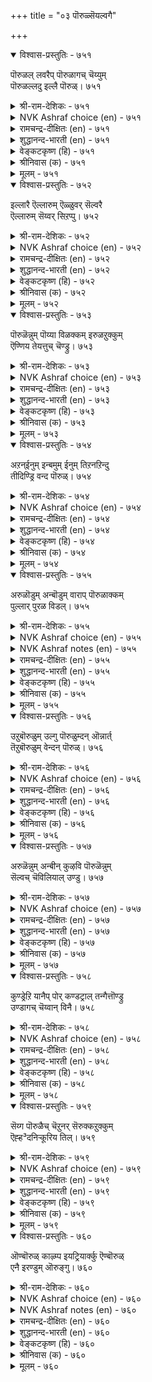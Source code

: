 +++
title = "०३ पॊरुळ्सॆयल्वगै"

+++


<details open><summary>विश्वास-प्रस्तुतिः - ७५१</summary>

पॊरुळल् लवरैप् पॊरुळागच् चॆय्युम्  
पॊरुळल्लदु इल्लै पॊरुळ्।       ७५१
</details>

<details><summary>श्री-राम-देशिकः - ७५१</summary>

अधिकारः ७६. अर्थर्जनोपायः  
अनर्हानप्यर्हतमान् कर्तुं येन धनेने तु ।  
शक्यते तादृहाद्चित्तात्, अन्यत् किं सार्थकं भवेत् ॥ ७५१॥
</details>

<details><summary>NVK Ashraf choice (en) - ७५१</summary>

०७५१
There is nothing like wealth
To make the worthless worthy.
(P.S. Sundaram)
</details>

<details><summary>रामचन्द्र-दीक्षितः (en) - ७५१</summary>

751\. poruḷ allavaraip poruḷākac ceyyum  
poruḷ allatu, illai poruḷ.

751\. There is nothing else than riches that make insignificant men prominent.  
</details>

<details><summary>शुद्धानन्द-भारती (en) - ७५१</summary>

1\. பொருளல் லவரைப் பொருளாகச் செய்யும்  
பொருளல்லது இல்லை பொருள்.  
Naught exists that can, save wealth  
Make the worthless as men of worth.        751  
</details>

<details><summary>वेङ्कटकृष्ण (हि) - ७५१</summary>

751
धन जो देता है बना, नगण्य को भी गण्य ।  
उसे छोड़ कर मनुज को, गण्य वस्तु नहिं अन्य ॥
</details>

<details><summary>श्रीनिवास (क) - ७५१</summary>

751. हुरुळिल्लदवरन्नु गणनीयरन्नगि माडुवुदु सिरि; अदक्किन्त मुख्यवाद वस्तु लोकदल्लि बेरॆ इल्ल.

</details>

<details><summary>मूलम् - ७५१</summary>

पॊरुळल् लवरैप् पॊरुळागच् चॆय्युम्  
पॊरुळल्लदु इल्लै पॊरुळ्।       ७५१
</details>

<details open><summary>विश्वास-प्रस्तुतिः - ७५२</summary>

इल्लारै ऎल्लारुम् ऎळ्ळुवर् सॆल्वरै  
ऎल्लारुम् सॆय्वर् सिऱप्पु।       ७५२
</details>

<details><summary>श्री-राम-देशिकः - ७५२</summary>

गुणिनं चाप्यर्थहीनं दूषयन्ति नरा भुवि ।  
निर्गुणं चाप्यर्थवन्तं मानयन्ति जनाः सदा ॥ ७५२॥
</details>

<details><summary>NVK Ashraf choice (en) - ७५२</summary>

०७५२
Everyone despises the poor
While the rich are exalted by all.
(P.S. Sundaram), (Satguru Subramuniyaswami)
</details>

<details><summary>रामचन्द्र-दीक्षितः (en) - ७५२</summary>

752\. illārai ellārum eḷḷuvar; celvarai  
ellārum ceyvar, ciṟappu.

752\. All will despise the poor; all will accord honour to the wealthy.  
</details>

<details><summary>शुद्धानन्द-भारती (en) - ७५२</summary>

2\. இல்லாரை எல்லோரும் எள்ளுவர் செல்வரை  
எல்லாரும் செய்வர் சிறப்பு.  
The have-nothing poor all despise  
The men of wealth all raise and praise.        752  
</details>

<details><summary>वेङ्कटकृष्ण (हि) - ७५२</summary>

752
निर्धन लोगो का सभी, करते हैं अपमान ।  
धनवनों का तो सभी, करते हैं सम्मन ॥
</details>

<details><summary>श्रीनिवास (क) - ७५२</summary>

752. बडवरन्नु (अवरल्लि ऒळ्ळॆय गुणगळिद्दरू) ऎल्लरू कीळागि नोडुवरु; सिरिवन्तरन्नु (अवरल्लि अवगुणगळिद्दरू)
ऎल्लरू स्तुतिसुवरु.

</details>

<details><summary>मूलम् - ७५२</summary>

इल्लारै ऎल्लारुम् ऎळ्ळुवर् सॆल्वरै  
ऎल्लारुम् सॆय्वर् सिऱप्पु।       ७५२
</details>

<details open><summary>विश्वास-प्रस्तुतिः - ७५३</summary>

पॊरुळॆन्नुम् पॊय्या विळक्कम् इरुळऱुक्कुम्  
ऎण्णिय तेयत्तुच् चॆण्ड्रु।       ७५३
</details>

<details><summary>श्री-राम-देशिकः - ७५३</summary>

अशाम्यो धनदीपोऽयं गत्वा सर्वत्र सर्वदा ।  
स्वाश्रितानां विरोधाख्यमन्धकारं विनाशयेत् ॥ ७५३॥
</details>

<details><summary>NVK Ashraf choice (en) - ७५३</summary>

०७५३
The unfailing light called wealth can dispel darkness
Even in far reaching lands.
(N.V.K. Ashraf)
</details>

<details><summary>रामचन्द्र-दीक्षितः (en) - ७५३</summary>

753\. poruḷ eṉṉum poyyā viḷakkam, iruḷ aṟukkum-  
eṇṇiya tēyattuc ceṉṟu.

753\. The faultless lamp of riches will dispel the darkness (of trouble) in any country to which it is taken.  
</details>

<details><summary>शुद्धानन्द-भारती (en) - ७५३</summary>

3\. பொருளென்னும் பொய்யா விளக்கம் இருளறுக்கும்  
எண்ணிய தேயத்துச் சென்று.  
Waneless wealth is light that goes  
To every land and gloom removes.        753  
</details>

<details><summary>वेङ्कटकृष्ण (हि) - ७५३</summary>

753
धनरूपी दीपक अमर, देता हुआ प्रकाश ।  
मनचाहा सब देश चल, करता है नम-नाश ॥
</details>

<details><summary>श्रीनिवास (क) - ७५३</summary>

753. (ऒब्बनल्लिरुव) सिरि ऎन्नुव नन्दद बॆळकु, अवनु नॆनॆद प्रदेशवन्नॆल्ल व्यापिसि, इरुव कत्तलन्नॆल्ल (आतङ्कगळन्नॆल्ल)
होगलाडिसुत्तदॆ.

</details>

<details><summary>मूलम् - ७५३</summary>

पॊरुळॆन्नुम् पॊय्या विळक्कम् इरुळऱुक्कुम्  
ऎण्णिय तेयत्तुच् चॆण्ड्रु।       ७५३
</details>

<details open><summary>विश्वास-प्रस्तुतिः - ७५४</summary>

अऱन्ईनुम् इन्बमुम् ईनुम् तिऱनऱिन्दु  
तीदिण्ड्रि वन्द पॊरुळ्।       ७५४
</details>

<details><summary>श्री-राम-देशिकः - ७५४</summary>

युक्तमार्गेण नीत्या च यद्धनं समुपार्जितम् ।  
तत्तस्य धर्मं कामं च प्रददाति न संशयः ॥ ७५४॥
</details>

<details><summary>NVK Ashraf choice (en) - ७५४</summary>

०७५४
Wealth acquired sinless and well,
Yields both virtue and happiness.
(P.S. Sundaram)
</details>

<details><summary>रामचन्द्र-दीक्षितः (en) - ७५४</summary>

754\. aṟaṉ īṉum; iṉpamum īṉum;-tiṟaṉ aṟintu,  
tītu iṉṟi vanta poruḷ.

754\. The wealth accumulated justly and without sin will confer virtue and happiness.  
</details>

<details><summary>शुद्धानन्द-भारती (en) - ७५४</summary>

4\. அறன்ஈனும் இன்பமும் ஈனும் திறனறிந்து  
தீதின்றி வந்த பொருள்.  
The blameless wealth from fairest means  
Brings good virtue and also bliss.        754  
</details>

<details><summary>वेङ्कटकृष्ण (हि) - ७५४</summary>

754
पाप-मार्ग को छोड़कर, न्याय रीति को जान ।  
अर्जित धन है सुखद औ’, करता धर्म प्रदान ॥
</details>

<details><summary>श्रीनिवास (क) - ७५४</summary>

754. सरियाद मार्गवरितु, (इतररिगॆ) कॆडुकुण्टु माडदॆ बन्दु सेरिद सिरियु, (ऒब्बनिगॆ) सन्मार्गवन्नू सन्तोषवन्नु
ईयुत्तदॆ.

</details>

<details><summary>मूलम् - ७५४</summary>

अऱन्ईनुम् इन्बमुम् ईनुम् तिऱनऱिन्दु  
तीदिण्ड्रि वन्द पॊरुळ्।       ७५४
</details>

<details open><summary>विश्वास-प्रस्तुतिः - ७५५</summary>

अरुळॊडुम् अन्बॊडुम् वाराप् पॊरुळाक्कम्  
पुल्लार् पुरळ विडल्।       ७५५
</details>

<details><summary>श्री-राम-देशिकः - ७५५</summary>

दयाप्रीती परित्यज्य क्रियमाणं धनार्जनम् ।  
नैवानन्दकरं भूयादिति मत्वा परित्यजेत् ॥ ७५५॥
</details>

<details><summary>NVK Ashraf choice (en) - ७५५</summary>

०७५५
Discard and let go the wealth
Obtained without love and grace.
(N.V.K. Ashraf)
</details>

<details><summary>NVK Ashraf notes (en) - ७५५</summary>

७५५: A short and crisp translations, but not close to original: "Wealth unblessed by giver and taker should not be touched" – (P.S. Sundaram)
</details>

<details><summary>रामचन्द्र-दीक्षितः (en) - ७५५</summary>

755\. aruḷoṭum, aṉpoṭum vārāp poruḷ ākkam  
pullār, puraḷa viṭal!.

755\. Let not the king accept the wealth not acquired through mercy and love.  
</details>

<details><summary>शुद्धानन्द-भारती (en) - ७५५</summary>

5\. அருளொடும் அன்பொடும் வாராப் பொருளாக்கம்  
புல்லார் புரள விடல்.  
Riches devoid of love and grace  
Off with it; it is disgrace!        755  
</details>

<details><summary>वेङ्कटकृष्ण (हि) - ७५५</summary>

755
दया और प्रिय भाव से, प्राप्त नहीं जो वित्त ।  
जाने दो उस लाभ को, जमे न उसपर चित्त ॥
</details>

<details><summary>श्रीनिवास (क) - ७५५</summary>

755. (प्रचॆगळल्लि) दयॆ, प्रीतिगळन्नु तोरदॆ, बरुव सिरि सम्पत्तन्नु अरसनादवनु स्वीकरिसदॆ दूरविडबेकु.

</details>

<details><summary>मूलम् - ७५५</summary>

अरुळॊडुम् अन्बॊडुम् वाराप् पॊरुळाक्कम्  
पुल्लार् पुरळ विडल्।       ७५५
</details>

<details open><summary>विश्वास-प्रस्तुतिः - ७५६</summary>

उऱुबॊरुळुम् उल्गु पॊरुळुम्दन् ऒन्नार्त्  
तॆऱुबॊरुळुम् वेन्दन् पॊरुळ्।       ७५६
</details>

<details><summary>श्री-राम-देशिकः - ७५६</summary>

नाथहीनं धनं घट्टशुल्कमूलागतं धनम् ।  
जितारिसविधावाप्तकरो राज्ञां धनं भवेत् ॥ ७५६॥
</details>

<details><summary>NVK Ashraf choice (en) - ७५६</summary>

०७५६
Unclaimed wealth, spoils of war and wealth from taxes
Are all rulers' wealth. *
(W.H. Drew and J. Lazarus), (Satguru Subramuniyaswami)
</details>

<details><summary>रामचन्द्र-दीक्षितः (en) - ७५६</summary>

756\. uṟu poruḷum, ulku poruḷum, taṉ oṉṉārt  
teṟu poruḷum,-vēntaṉ poruḷ.

756\. Unclaimed wealth, tolls and tributes by the subdued chieftains are the king’s property.  
</details>

<details><summary>शुद्धानन्द-भारती (en) - ७५६</summary>

6\. உறுபொருளும் உல்கு பொருளும்தன் ஒன்னார்த்  
தெறுபொருளும் வேந்தன் பொருள்.  
Escheats, derelicts; spoils of war  
Taxes duties are king's treasure.        756  
</details>

<details><summary>वेङ्कटकृष्ण (हि) - ७५६</summary>

756
धन जिसका वारिस नहीं, धन चूँगी से प्राप्त ।  
विजित शत्रु का भेंट-धन, धन हैं नृप हित आप्त ॥
</details>

<details><summary>श्रीनिवास (क) - ७५६</summary>

756. सार्वजनिकॆ हण, सुङ्क रूपदल्लि बन्द हण, तन्न शत्रुगळन्नु गॆद्द मेल्;ऎ अवरु, कप्पवागिकॊडुव हण- इदु
अरसन (अधिकारक्कॆ सेरिद) सॊत्तागुवुदु.

</details>

<details><summary>मूलम् - ७५६</summary>

उऱुबॊरुळुम् उल्गु पॊरुळुम्दन् ऒन्नार्त्  
तॆऱुबॊरुळुम् वेन्दन् पॊरुळ्।       ७५६
</details>

<details open><summary>विश्वास-प्रस्तुतिः - ७५७</summary>

अरुळॆन्नुम् अन्बीन् कुऴवि पॊरुळॆन्नुम्  
सॆल्वच् चॆविलियाल् उण्डु।       ७५७
</details>

<details><summary>श्री-राम-देशिकः - ७५७</summary>

आकिश्चने जायमानं दयारूपं शिशुं स्वयम् ।  
धनरूपोपमाता तु वर्घयेत् पोषयेदपि ॥ ७५७॥
</details>

<details><summary>NVK Ashraf choice (en) - ७५७</summary>

०७५७
The offspring of love 'graciousness' is nursed
By that generous foster-mother 'wealth'.
(J. Narayanaswamy), (N.V.K. Ashraf)
</details>

<details><summary>रामचन्द्र-दीक्षितः (en) - ७५७</summary>

757\. aruḷ eṉṉum aṉpu īṉ kuḻavi, poruḷ eṉṉum  
celvac ceviliyāl, uṇṭu.

757\. What is mercy, but the child of love? What is wealth, but the nurse of mercy?  
</details>

<details><summary>शुद्धानन्द-भारती (en) - ७५७</summary>

7\. அருளென்னும் அன்பீன் குழவி பொருளென்னும்  
செல்வச் செவிலியால் உண்டு  
Grace the child of love is nourished  
By the wet-nurse of wealth cherished.        757  
</details>

<details><summary>वेङ्कटकृष्ण (हि) - ७५७</summary>

757
जन्माता है प्रेम जो, दयारूप शिशु सुष्ट ।  
पालित हो धन-धाय से, होता है बह पुष्ट ॥
</details>

<details><summary>श्रीनिवास (क) - ७५७</summary>

757. करुणॆ ऎन्नुवुदु प्रीतिय कूसु इद्दन्तॆ; अदु बॆळॆयबेकादरॆ सिरियॆन्नुव अक्करॆय पोषणॆ बेकु.

</details>

<details><summary>मूलम् - ७५७</summary>

अरुळॆन्नुम् अन्बीन् कुऴवि पॊरुळॆन्नुम्  
सॆल्वच् चॆविलियाल् उण्डु।       ७५७
</details>

<details open><summary>विश्वास-प्रस्तुतिः - ७५८</summary>

कुण्ड्रेऱि यानैप् पोर् कण्डट्राल् तन्गैत्तॊण्ड्रु  
उण्डागच् चॆय्वान् विनै।       ७५८
</details>

<details><summary>श्री-राम-देशिकः - ७५८</summary>

प्रविशेत् स्वीकृते कार्ये निर्भीतो धनहस्तवान् ।  
गजयुद्धं नगारूढो यथा निर्मयमीक्षते ॥ ७५८॥
</details>

<details><summary>NVK Ashraf choice (en) - ७५८</summary>

०७५८
A wealthy man's undertakings
Are like elephant-fights witnessed from a hill.
(P.S. Sundaram)
</details>

<details><summary>रामचन्द्र-दीक्षितः (en) - ७५८</summary>

758\. kuṉṟu ēṟi, yāṉaip pōr kaṇṭaṟṟāl-taṉ kaittu oṉṟu  
uṇṭākac ceyvāṉ viṉai.

758\. The deeds of the wealthy are like elephant fights witnessed from a hill.  
</details>

<details><summary>शुद्धानन्द-भारती (en) - ७५८</summary>

8\. குன்றேறி யானைப்போர் கண்டற்றால் தன்கைத்தொன்று  
உண்டாகச் செய்வான் வினை.  
Treasures in hand fulfil all things  
Like hill-tuskers the wars of kings.        758  
</details>

<details><summary>वेङ्कटकृष्ण (हि) - ७५८</summary>

758
निज धन रखते हाथ में, करना कोई कार्य ।  
गिरि पर चढ़ गज-समर का, ईक्षण सदृश विचार्य ॥
</details>

<details><summary>श्रीनिवास (क) - ७५८</summary>

758. तन्न कैयल्लि सिरियिट्टुकॊण्डु ऒब्बनु ऒन्दु कॆलसवन्नु कैगॊण्डरॆ बॆट्टवॆन्नेरि आनॆगळ होराटवन्नु कण्डदॆ अदर
फलवु निच्चळवागिरुत्तदॆ.

</details>

<details><summary>मूलम् - ७५८</summary>

कुण्ड्रेऱि यानैप् पोर् कण्डट्राल् तन्गैत्तॊण्ड्रु  
उण्डागच् चॆय्वान् विनै।       ७५८
</details>

<details open><summary>विश्वास-प्रस्तुतिः - ७५९</summary>

सॆय्ग पॊरुळैच् चॆऱुनर् सॆरुक्कऱुक्कुम्  
ऎह्ह³दनिऱ्कूरिय तिल्।       ७५९
</details>

<details><summary>श्री-राम-देशिकः - ७५९</summary>

क्रूरायुधो वित्तसमः शत्रुगर्वविनाशकः ।  
द्र्ष्टुं न शक्यते लोके तस्माद्धनमुपार्जय ॥ ७५९॥
</details>

<details><summary>NVK Ashraf choice (en) - ७५९</summary>

०७५९
Stock wealth: no steel sharper than that
To cut down your foe's pride.
(P.S. Sundaram)
</details>

<details><summary>रामचन्द्र-दीक्षितः (en) - ७५९</summary>

759\. ceyka poruḷai! ceṟunar cerukku aṟukkum  
eḵku ataṉiṉ kūriyatu il.

759\. Store up wealth; no other weapon is sharper than that to destroy the enemy’s pride.  
</details>

<details><summary>शुद्धानन्द-भारती (en) - ७५९</summary>

9\. செய்க பொருளை செறுநர் செருக்கறுக்கும்  
எஃகதனிற் கூரியது இல்  
Make wealth; there is no sharper steel  
The insolence of foes to quell.        759  
</details>

<details><summary>वेङ्कटकृष्ण (हि) - ७५९</summary>

759
शत्रु-गर्व को चिरने, तेज शास्त्र जो सिद्ध ।  
धन से बढ़ कर है नहीं, सो संग्रह कर वित्त ॥
</details>

<details><summary>श्रीनिवास (क) - ७५९</summary>

759. हणवन्नु (हेरळवागि) कूडिसबेकु; अदु शत्रुगळ गर्ववन्नु कत्तरिसि हाकुव आयुध; अदक्किन्त हिरितवाद आयुध बेरॆ
इल्ल.

</details>

<details><summary>मूलम् - ७५९</summary>

सॆय्ग पॊरुळैच् चॆऱुनर् सॆरुक्कऱुक्कुम्  
ऎह्ह³दनिऱ्कूरिय तिल्।       ७५९
</details>

<details open><summary>विश्वास-प्रस्तुतिः - ७६०</summary>

ऒण्बॊरुळ् काऴ्प्प इयट्रियार्क्कु ऎण्बॊरुळ्  
एनै इरण्डुम् ऒरुङ्गु।       ७६०
</details>

<details><summary>श्री-राम-देशिकः - ७६०</summary>

सम्पाद्य पुष्कलं वित्तं धर्ममार्गेण तिष्ठतः ।  
अर्थकामौ स्वतस्तस्य सिद्धयतः पृथिवीतले ॥ ७६०॥
</details>

<details><summary>NVK Ashraf choice (en) - ७६०</summary>

०७६०
He who makes glorious wealth in plenty,
Gains the other two treasures together. *
(M.S. Poornalingam Pillai)
</details>

<details><summary>NVK Ashraf notes (en) - ७६०</summary>

७६०. The other two of Trivarga: i.e. Virtue and Love.
</details>

<details><summary>रामचन्द्र-दीक्षितः (en) - ७६०</summary>

760\. oṇ poruḷ kāḻppa iyaṟṟiyārkku, eṇ poruḷ-  
ēṉai iraṇṭum oruṅku.

760\. Amass wealth by lawful means; the other two (virtue and happiness) will follow.  
</details>

<details><summary>शुद्धानन्द-भारती (en) - ७६०</summary>

10\. ஒண்பொருள் காழ்ப்ப இயற்றியார்க்கு எண்பொருள்  
ஏனை இரண்டும் ஒருங்கு          
They have joy and virtue at hand  
Who acquire treasures abundant.        760  
</details>

<details><summary>वेङ्कटकृष्ण (हि) - ७६०</summary>

760
धर्म, काम दोनों सुलभ, मिलते हैं इक साथ ।  
न्यायार्जित धन प्रचुर हो, लगता जिसके हाथ ॥
</details>

<details><summary>श्रीनिवास (क) - ७६०</summary>

760. ऒळ्ळॆय मार्गदल्लि वृद्धियागुवन्तॆ हणवन्नु कूडिसिट्टवरिगॆ ऊळिद ऎरॆडु वस्तुगळाद सद्गुण मत्तु
सन्तोषगळु एककालदल्लि नॆनॆदाग बरुवुवु.
</details>

<details><summary>मूलम् - ७६०</summary>

ऒण्बॊरुळ् काऴ्प्प इयट्रियार्क्कु ऎण्बॊरुळ्  
एनै इरण्डुम् ऒरुङ्गु।       ७६०
</details>

